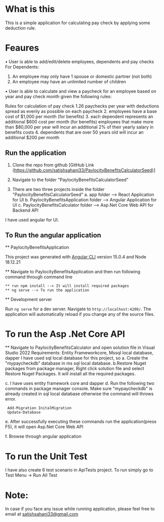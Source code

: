 # What is this
This is a simple application for calculating pay check by applying some deduction rule.

# Feaures
• User is able to add/edit/delete employees, dependents and pay checks
  For Dependents:
  1. An employee may only have 1 spouse or domestic partner (not both)
  2. An employee may have an unlimited number of children

• User is able to calculate and view a paycheck for an employee based on year and pay check month given the following rules:

Rules for calculation of pay check
  1.26 paychecks per year with deductions spread as evenly as possible on each paycheck
  2. employees have a base cost of $1,000 per month (for benefits)
  3. each dependent represents an additional $600 cost per month (for benefits)
  employees that make more than $80,000 per year will incur an additional 2% of their yearly salary in benefits costs
  4. dependents that are over 50 years old will incur an additional $200 per month

## Run the application

1. Clone the repo from github [GitHub Link (https://github.com/satishsahani33/PaylocityBenefitsCalculatorSeed)]

2. Navigate to the folder "PaylocityBenefitsCalculatorSeed"

3. There are two three projects inside the folder "PaylocityBenefitsCalculatorSeed"
    a. app folder --> React Application for UI
    b. PaylocityBenefitsApplication folder --> Angular Application for UI
    c. PaylocityBenefitsCalculator folder --> Asp.Net Core Web API for Backend API

I have used angular for UI.

## To Run the angular application

** PaylocityBenefitsApplication

This project was generated with [Angular CLI](https://github.com/angular/angular-cli) version 15.0.4 and Node 18.12.21

** Navigate to PaylocityBenefitsApplication and then run following command through command line

    ** run npm install --> It will install required packages
    ** ng serve --> To run the application
** Development server

Run `ng serve` for a dev server. Navigate to `http://localhost:4200/`. The application will automatically reload if you change any of the source files.


# To run the Asp .Net Core API
** Navigate to PaylocityBenefitsCalculator and open solution file in Visual Studio 2022
Requirements:
Entity Frameworkcore, Mssql local database, dapper
I have used sql local database for this project, so
 a. Create the "mypaycheckdb" database in ms sql local database.
 b.Restore Nuget packages from package manager, Right click solution file and select Restore Nuget Packages. It will install all the required packages.

c. I have uses entity framework core and dapper
d. Run the following two commands in package manager console. Make sure "mypaycheckdb" is already created in sql local database otherwise the command will throws error.

     Add-Migration InitalMigration
     Update-Database
e. After successfully executing these commands run the application(press F5), it will open Asp.Net Core Web API

f. Browse through angular application


# To run the Unit Test
I have also create 6 test scenario in ApiTests project.
To run simply go to Test Menu -> Run All Test


# Note: 
In case if you face any issue while running application, please feel free to email at satishsahani33@gmail.com



